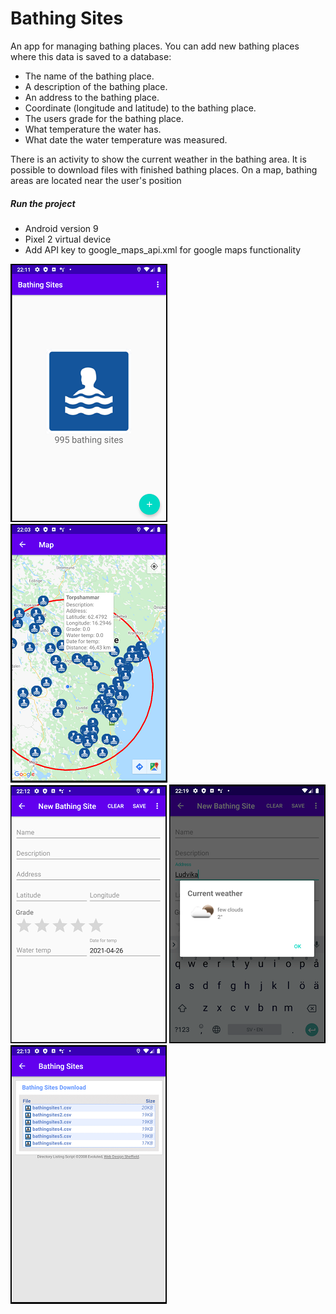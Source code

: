 # Bathing Sites

An app for managing bathing places. You can add new bathing places where this data is saved to a database:

- The name of the bathing place.
- A description of the bathing place.
- An address to the bathing place.
- Coordinate (longitude and latitude) to the bathing place.
- The users grade for the bathing place.
- What temperature the water has.
- What date the water temperature was measured.

There is an activity to show the current weather in the bathing area. It is possible to download files with finished bathing places. On a map, bathing areas are located near the user's position

##### Run the project

- Android version 9
- Pixel 2 virtual device
- Add API key to google_maps_api.xml for google maps functionality

![](screenshots/bathing-sites-01.png)
![](screenshots/bathing-sites-02.png)
![](screenshots/bathing-sites-03.png)
![](screenshots/bathing-sites-04.png)
![](screenshots/bathing-sites-05.png)